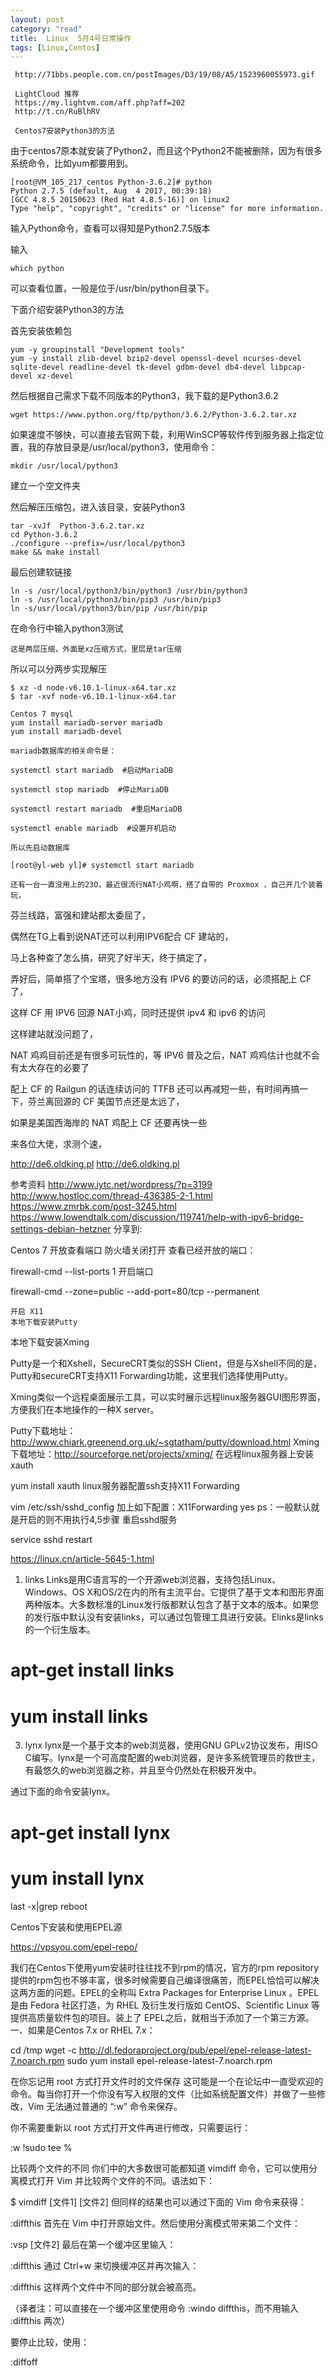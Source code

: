 ```yaml
---
layout: post
category: "read"
title:  Linux  5月4号日常操作
tags: [Linux,Centos]
---
```

 
	 http://71bbs.people.com.cn/postImages/D3/19/08/A5/1523960055973.gif
	 
	 LightCloud 推荐
	 https://my.lightvm.com/aff.php?aff=202
	 http://t.cn/RuBlhRV
	 
	 Centos7安装Python3的方法
由于centos7原本就安装了Python2，而且这个Python2不能被删除，因为有很多系统命令，比如yum都要用到。

    [root@VM_105_217_centos Python-3.6.2]# python
    Python 2.7.5 (default, Aug  4 2017, 00:39:18)
    [GCC 4.8.5 20150623 (Red Hat 4.8.5-16)] on linux2
    Type "help", "copyright", "credits" or "license" for more information.
输入Python命令，查看可以得知是Python2.7.5版本

输入

    which python
可以查看位置，一般是位于/usr/bin/python目录下。

下面介绍安装Python3的方法

首先安装依赖包

    yum -y groupinstall "Development tools"
    yum -y install zlib-devel bzip2-devel openssl-devel ncurses-devel sqlite-devel readline-devel tk-devel gdbm-devel db4-devel libpcap-devel xz-devel
然后根据自己需求下载不同版本的Python3，我下载的是Python3.6.2

    wget https://www.python.org/ftp/python/3.6.2/Python-3.6.2.tar.xz
如果速度不够快，可以直接去官网下载，利用WinSCP等软件传到服务器上指定位置，我的存放目录是/usr/local/python3，使用命令：

    mkdir /usr/local/python3 
建立一个空文件夹

然后解压压缩包，进入该目录，安装Python3

    tar -xvJf  Python-3.6.2.tar.xz
    cd Python-3.6.2
    ./configure --prefix=/usr/local/python3
    make && make install
最后创建软链接

    ln -s /usr/local/python3/bin/python3 /usr/bin/python3
    ln -s /usr/local/python3/bin/pip3 /usr/bin/pip3
	ln -s/usr/local/python3/bin/pip /usr/bin/pip
在命令行中输入python3测试

	这是两层压缩，外面是xz压缩方式，里层是tar压缩

所以可以分两步实现解压	
 
    $ xz -d node-v6.10.1-linux-x64.tar.xz
    $ tar -xvf node-v6.10.1-linux-x64.tar
	
	Centos 7 mysql
	yum install mariadb-server mariadb 
	yum install mariadb-devel
	
	mariadb数据库的相关命令是：

    systemctl start mariadb  #启动MariaDB
    
    systemctl stop mariadb  #停止MariaDB
    
    systemctl restart mariadb  #重启MariaDB
    
    systemctl enable mariadb  #设置开机启动
    
    所以先启动数据库
    
    [root@yl-web yl]# systemctl start mariadb
	
	还有一台一直没用上的23O，最近很流行NAT小鸡啊，搭了自带的 Proxmox ，自己开几个装着玩，

芬兰线路，富强和建站都太委屈了，

偶然在TG上看到说NAT还可以利用IPV6配合 CF 建站的，

马上各种查了怎么搞，研究了好半天，终于搞定了，

弄好后，简单搭了个宝塔，很多地方没有 IPV6 的要访问的话，必须搭配上 CF 了，

这样 CF 用 IPV6 回源 NAT小鸡，同时还提供 ipv4 和 ipv6 的访问

这样建站就没问题了，

NAT 鸡鸡目前还是有很多可玩性的，等 IPV6 普及之后，NAT 鸡鸡估计也就不会有太大存在的必要了

配上 CF 的 Railgun 的话连续访问的 TTFB 还可以再减短一些，有时间再搞一下，芬兰离回源的 CF 美国节点还是太远了，

如果是美国西海岸的 NAT 鸡配上 CF 还要再快一些

来各位大佬，求测个速，

http://de6.oldking.pl
http://de6.oldking.pl





参考资料
http://www.iytc.net/wordpress/?p=3199
http://www.hostloc.com/thread-436385-2-1.html
https://www.zmrbk.com/post-3245.html
https://www.lowendtalk.com/discussion/119741/help-with-ipv6-bridge-settings-debian-hetzner
分享到:  

Centos 7 开放查看端口 防火墙关闭打开
查看已经开放的端口：

firewall-cmd --list-ports
1
开启端口

firewall-cmd --zone=public --add-port=80/tcp --permanent
	
	开启 X11
	本地下载安装Putty
本地下载安装Xming

Putty是一个和Xshell，SecureCRT类似的SSH Client，但是与Xshell不同的是，
Putty和secureCRT支持X11 Forwarding功能，这里我们选择使用Putty。

Xming类似一个远程桌面展示工具，可以实时展示远程linux服务器GUI图形界面，方便我们在本地操作的一种X server。

Putty下载地址：http://www.chiark.greenend.org.uk/~sgtatham/putty/download.html
Xming下载地址：http://sourceforge.net/projects/xming/
在远程linux服务器上安装xauth

yum install xauth
linux服务器配置ssh支持X11 Forwarding

vim /etc/ssh/sshd_config
加上如下配置：X11Forwarding yes
ps：一般默认就是开启的则不用执行4,5步骤
重启sshd服务

service sshd restart


https://linux.cn/article-5645-1.html


1. links
Links是用C语言写的一个开源web浏览器，支持包括Linux、Windows、OS X和OS/2在内的所有主流平台。它提供了基于文本和图形界面两种版本。大多数标准的Linux发行版都默认包含了基于文本的版本。如果您的发行版中默认没有安装links，可以通过包管理工具进行安装。Elinks是links的一个衍生版本。

# apt-get install links
# yum install links

3. lynx
lynx是一个基于文本的web浏览器，使用GNU GPLv2协议发布，用ISO C编写。lynx是一个可高度配置的web浏览器，是许多系统管理员的救世主，有最悠久的web浏览器之称，并且至今仍然处在积极开发中。

通过下面的命令安装lynx。

# apt-get install lynx
# yum install lynx

last -x|grep reboot

Centos下安装和使用EPEL源

https://vpsyou.com/epel-repo/

我们在Centos下使用yum安装时往往找不到rpm的情况，官方的rpm repository提供的rpm包也不够丰富，很多时候需要自己编译很痛苦，而EPEL恰恰可以解决这两方面的问题。EPEL的全称叫 Extra Packages for Enterprise Linux 。EPEL是由 Fedora 社区打造，为 RHEL 及衍生发行版如 CentOS、Scientific Linux 等提供高质量软件包的项目。装上了 EPEL之后，就相当于添加了一个第三方源。
一、如果是Centos 7.x or RHEL 7.x：

cd  /tmp
wget -c http://dl.fedoraproject.org/pub/epel/epel-release-latest-7.noarch.rpm
sudo yum install epel-release-latest-7.noarch.rpm


在你忘记用 root 方式打开文件时的文件保存
这可能是一个在论坛中一直受欢迎的命令。每当你打开一个你没有写入权限的文件（比如系统配置文件）并做了一些修改，Vim 无法通过普通的 “:w” 命令来保存。

你不需要重新以 root 方式打开文件再进行修改，只需要运行：

:w !sudo tee %

比较两个文件的不同
你们中的大多数很可能都知道 vimdiff 命令，它可以使用分离模式打开 Vim 并比较两个文件的不同。语法如下：

$ vimdiff [文件1] [文件2]
但同样的结果也可以通过下面的 Vim 命令来获得：

:diffthis
首先在 Vim 中打开原始文件。然后使用分离模式带来第二个文件：

:vsp [文件2]
最后在第一个缓冲区里输入：

:diffthis
通过 Ctrl+w 来切换缓冲区并再次输入：

:diffthis
这样两个文件中不同的部分就会被高亮。

（译者注：可以直接在一个缓冲区里使用命令 :windo diffthis，而不用输入 :diffthis 两次）

要停止比较，使用：

:diffoff



